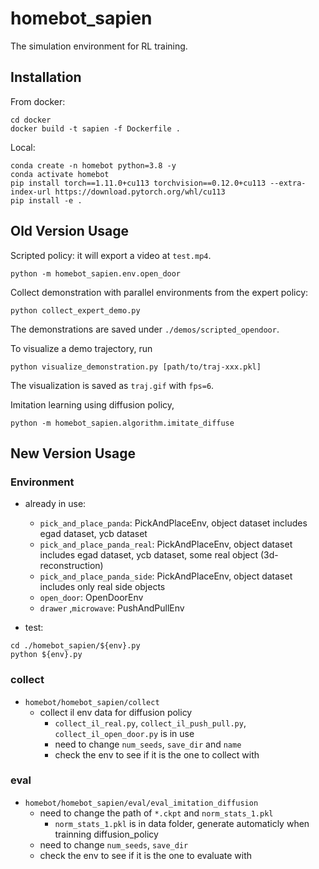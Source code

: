 # homebot_sapien
The simulation environment for RL training.

## Installation
From docker:
```
cd docker
docker build -t sapien -f Dockerfile .
```

Local:

```
conda create -n homebot python=3.8 -y
conda activate homebot
pip install torch==1.11.0+cu113 torchvision==0.12.0+cu113 --extra-index-url https://download.pytorch.org/whl/cu113
pip install -e .
```

## Old Version Usage

Scripted policy: it will export a video at `test.mp4`.
```
python -m homebot_sapien.env.open_door
```

Collect demonstration with parallel environments from the expert policy:
```
python collect_expert_demo.py
```
The demonstrations are saved under `./demos/scripted_opendoor`.

To visualize a demo trajectory, run
```
python visualize_demonstration.py [path/to/traj-xxx.pkl]
```
The visualization is saved as `traj.gif` with `fps=6`.

Imitation learning using diffusion policy,
```
python -m homebot_sapien.algorithm.imitate_diffuse
```

## New Version Usage

### Environment 

- already in use:
  - `pick_and_place_panda`: PickAndPlaceEnv, object dataset includes egad dataset, ycb dataset
  - `pick_and_place_panda_real`: PickAndPlaceEnv, object dataset includes egad dataset, ycb dataset, some real object (3d-reconstruction)
  - `pick_and_place_panda_side`: PickAndPlaceEnv, object dataset includes only real side objects
  - `open_door`: OpenDoorEnv
  - `drawer` ,`microwave`: PushAndPullEnv

- test:
```
cd ./homebot_sapien/${env}.py
python ${env}.py
```

### collect

- `homebot/homebot_sapien/collect`
  - collect il env data for diffusion policy
    - `collect_il_real.py`, `collect_il_push_pull.py`, `collect_il_open_door.py` is in use
    - need to change `num_seeds`, `save_dir` and `name`
    - check the env to see if it is the one to collect with
  
### eval 

- `homebot/homebot_sapien/eval/eval_imitation_diffusion`
  - need to change the path of `*.ckpt` and `norm_stats_1.pkl` 
    - `norm_stats_1.pkl` is in data folder, generate automaticly when trainning diffusion_policy
  - need to change `num_seeds`, `save_dir` 
  - check the env to see if it is the one to evaluate with
